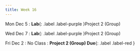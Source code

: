 ```yaml
---
title: Week 16
---
```


Mon Dec 5
: **Lab**{: .label .label-purple }Project 2 (Group)

Wed Dec 7
: **Lab**{: .label .label-purple }Project 2 (Group)

Fri Dec 2
: No Class
: **Project 2 (Group) Due**{: .label .label-red }